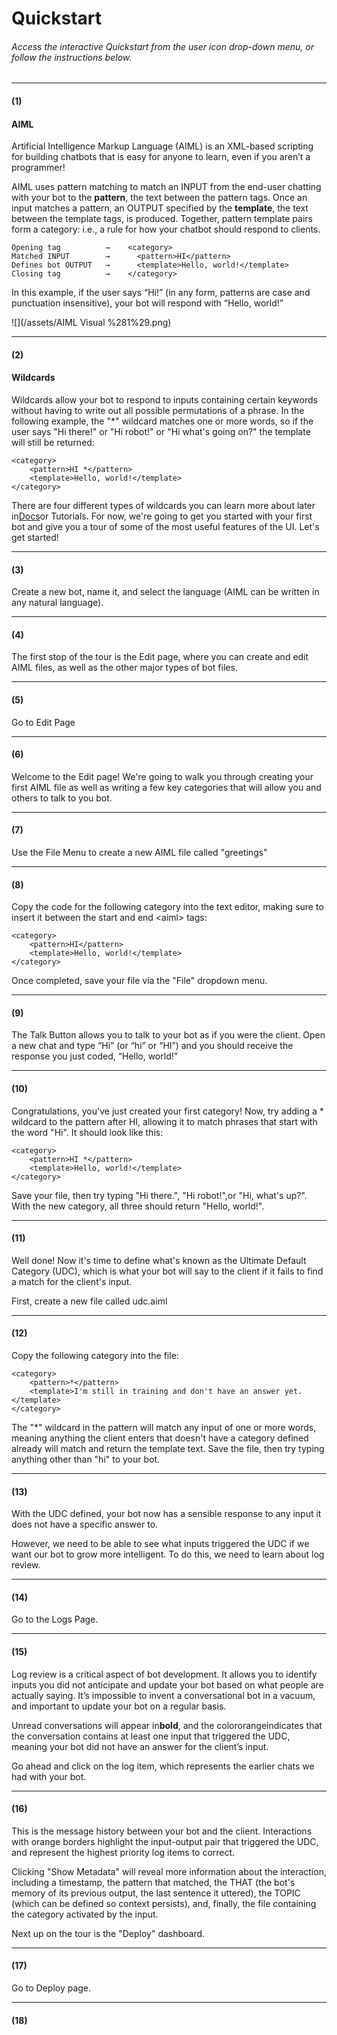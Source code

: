 # Quickstart

###### Access the interactive Quickstart from the user icon drop-down menu, or follow the instructions below.

---

#### \(1\)

#### AIML

Artificial Intelligence Markup Language \(AIML\) is an XML-based scripting for building chatbots that is easy for anyone to learn, even if you aren’t a programmer!

AIML uses pattern matching to match an INPUT from the end-user chatting with your bot to the **pattern**, the text between the pattern tags. Once an input matches a pattern, an OUTPUT specified by the **template**, the text between the template tags, is produced. Together, pattern template pairs form a category: i.e., a rule for how your chatbot should respond to clients.

```
Opening tag          →    <category> 
Matched INPUT        →      <pattern>HI</pattern> 
Defines bot OUTPUT   →      <template>Hello, world!</template> 
Closing tag          →    </category>
```

In this example, if the user says “Hi!” \(in any form, patterns are case and punctuation insensitive\), your bot will respond with “Hello, world!”

![](/assets/AIML Visual %281%29.png)

---

#### \(2\)

#### Wildcards

Wildcards allow your bot to respond to inputs containing certain keywords without having to write out all possible permutations of a phrase. In the following example, the "\*" wildcard matches one or more words, so if the user says "Hi there!" or "Hi robot!" or "Hi what's going on?" the template will still be returned:

```
<category>
    <pattern>HI *</pattern>
    <template>Hello, world!</template>
</category>
```

There are four different types of wildcards you can learn more about later in[Docs](http://docs.pandorabots.com/tutorials/wildcards/)or Tutorials. For now, we're going to get you started with your first bot and give you a tour of some of the most useful features of the UI. Let's get started!

---

#### \(3\)

Create a new bot, name it, and select the language \(AIML can be written in any natural language\).

---

#### \(4\)

The first stop of the tour is the Edit page, where you can create and edit AIML files, as well as the other major types of bot files.

---

#### \(5\)

Go to Edit Page

---

#### \(6\)

Welcome to the Edit page! We're going to walk you through creating your first AIML file as well as writing a few key categories that will allow you and others to talk to you bot.

---

#### \(7\)

Use the File Menu to create a new AIML file called "greetings"

---

#### \(8\)

Copy the code for the following category into the text editor, making sure to insert it between the start and end &lt;aiml&gt; tags:

```
<category>
    <pattern>HI</pattern>
    <template>Hello, world!</template>
</category>
```

Once completed, save your file via the "File" dropdown menu.

---

#### \(9\)

The Talk Button allows you to talk to your bot as if you were the client. Open a new chat and type “Hi” \(or “hi” or “HI”\) and you should receive the response you just coded, “Hello, world!”

---

#### \(10\)

Congratulations, you've just created your first category! Now, try adding a \* wildcard to the pattern after HI, allowing it to match phrases that start with the word "Hi". It should look like this:

```
<category>
    <pattern>HI *</pattern>
    <template>Hello, world!</template>
</category>
```

Save your file, then try typing "Hi there.", "Hi robot!",or "Hi, what's up?". With the new category, all three should return "Hello, world!".

---

#### \(11\)

Well done! Now it's time to define what's known as the Ultimate Default Category \(UDC\), which is what your bot will say to the client if it fails to find a match for the client's input.

First, create a new file called udc.aiml

---

#### \(12\)

Copy the following category into the file:

```
<category>
    <pattern>*</pattern>
    <template>I'm still in training and don't have an answer yet.</template>
</category>
```

The "\*" wildcard in the pattern will match any input of one or more words, meaning anything the client enters that doesn't have a category defined already will match and return the template text. Save the file, then try typing anything other than "hi" to your bot.

---

#### \(13\)

With the UDC defined, your bot now has a sensible response to any input it does not have a specific answer to.

However, we need to be able to see what inputs triggered the UDC if we want our bot to grow more intelligent. To do this, we need to learn about log review.

---

#### \(14\)

Go to the Logs Page.

---

#### \(15\)

Log review is a critical aspect of bot development. It allows you to identify inputs you did not anticipate and update your bot based on what people are actually saying. It’s impossible to invent a conversational bot in a vacuum, and important to update your bot on a regular basis.

Unread conversations will appear in**bold**, and the colororangeindicates that the conversation contains at least one input that triggered the UDC, meaning your bot did not have an answer for the client’s input.

Go ahead and click on the log item, which represents the earlier chats we had with your bot.

---

#### \(16\)

This is the message history between your bot and the client. Interactions with orange borders highlight the input-output pair that triggered the UDC, and represent the highest priority log items to correct.

Clicking "Show Metadata" will reveal more information about the interaction, including a timestamp, the pattern that matched, the THAT \(the bot's memory of its previous output, the last sentence it uttered\), the TOPIC \(which can be defined so context persists\), and, finally, the file containing the category activated by the input.

Next up on the tour is the "Deploy" dashboard.

---

#### \(17\)

Go to Deploy page.

---

#### \(18\)



